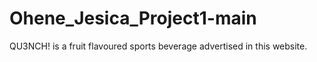 # Ohene_Jesica_Project1-main
 
QU3NCH! is a fruit flavoured sports beverage advertised in this website. 